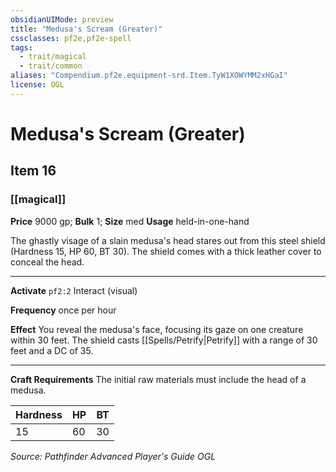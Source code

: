 ```yaml
---
obsidianUIMode: preview
title: "Medusa's Scream (Greater)"
cssclasses: pf2e,pf2e-spell
tags:
  - trait/magical
  - trait/common
aliases: "Compendium.pf2e.equipment-srd.Item.TyW1XOWYMM2xHGaI"
license: OGL
---
```

# Medusa's Scream (Greater)
## Item 16
### [[magical]]


**Price** 9000 gp; 
**Bulk** 1; **Size** med
**Usage** held-in-one-hand

The ghastly visage of a slain medusa's head stares out from this steel shield (Hardness 15, HP 60, BT 30). The shield comes with a thick leather cover to conceal the head.

* * *

**Activate** `pf2:2` Interact (visual)

**Frequency** once per hour

**Effect** You reveal the medusa's face, focusing its gaze on one creature within 30 feet. The shield casts [[Spells/Petrify|Petrify]] with a range of 30 feet and a DC of 35.

* * *

**Craft Requirements** The initial raw materials must include the head of a medusa.

  

| Hardness | HP | BT |
| --- | --- | --- |
| 15 | 60 | 30 |

*Source: Pathfinder Advanced Player's Guide*
*OGL*